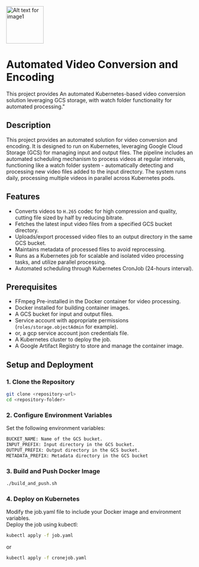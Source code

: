 <img src="icon.png" alt="Alt text for image1" width="100"/>

# Automated Video Conversion and Encoding

This project provides An automated Kubernetes-based video conversion solution leveraging GCS storage, with watch folder functionality for automated processing."

## Description
This project provides an automated solution for video conversion and encoding. It is designed to run on Kubernetes, leveraging Google Cloud Storage (GCS) for managing input and output files. The pipeline includes an automated scheduling mechanism to process videos at regular intervals, functioning like a watch folder system - automatically detecting and processing new video files added to the input directory. The system runs daily, processing multiple videos in parallel across Kubernetes pods.

## Features
- Converts videos to `H.265` codec for high compression and quality, cutting file sized by half by reducing bitrate.
- Fetches the latest input video files from a specified GCS bucket directory.
- Uploads/export processed video files to an output directory in the same GCS bucket.
- Maintains metadata of processed files to avoid reprocessing.
- Runs as a Kubernetes job for scalable and isolated video processing tasks, and utilize parallel processing.
- Automated scheduling through Kubernetes CronJob (24-hours interval).

## Prerequisites
- FFmpeg Pre-installed in the Docker container for video processing.
- Docker installed for building container images.
- A GCS bucket for input and output files.
- Service account with appropriate permissions (`roles/storage.objectAdmin` for example).
- or, a gcp service account json credentials file.
- A Kubernetes cluster to deploy the job.
- A Google Artifact Registry to store and manage the container image.

## Setup and Deployment

### 1. Clone the Repository

```bash
git clone <repository-url>
cd <repository-folder>
```

### 2. Configure Environment Variables

Set the following environment variables:
```bash
BUCKET_NAME: Name of the GCS bucket.
INPUT_PREFIX: Input directory in the GCS bucket.
OUTPUT_PREFIX: Output directory in the GCS bucket.
METADATA_PREFIX: Metadata directory in the GCS bucket
```

### 3. Build and Push Docker Image
```bash
./build_and_push.sh
```
  
### 4. Deploy on Kubernetes

Modify the job.yaml file to include your Docker image and environment variables.  
Deploy the job using kubectl:
```bash
kubectl apply -f job.yaml
```
or

```bash
kubectl apply -f cronejob.yaml
```
